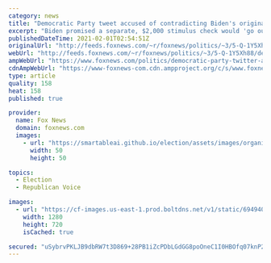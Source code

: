 ```yaml
---
category: news
title: "Democratic Party tweet accused of contradicting Biden's original promise for third, $2000 stimulus check"
excerpt: "Biden promised a separate, $2,000 stimulus check would 'go out the door immediately' if Georgia voters cast their ballots for newly-elected Democratic Sens. Jon Ossoff and Raphael Warnock during the state runoff elections earlier this month."
publishedDateTime: 2021-02-01T02:54:51Z
originalUrl: "http://feeds.foxnews.com/~r/foxnews/politics/~3/5-Q-1Y5Xh88/democratic-party-twitter-account-faces-backlash-for-saying-600-was-down-payment-on-2000-stimulus-checks"
webUrl: "http://feeds.foxnews.com/~r/foxnews/politics/~3/5-Q-1Y5Xh88/democratic-party-twitter-account-faces-backlash-for-saying-600-was-down-payment-on-2000-stimulus-checks"
ampWebUrl: "https://www.foxnews.com/politics/democratic-party-twitter-account-faces-backlash-for-saying-600-was-down-payment-on-2000-stimulus-checks.amp"
cdnAmpWebUrl: "https://www-foxnews-com.cdn.ampproject.org/c/s/www.foxnews.com/politics/democratic-party-twitter-account-faces-backlash-for-saying-600-was-down-payment-on-2000-stimulus-checks.amp"
type: article
quality: 158
heat: 158
published: true

provider:
  name: Fox News
  domain: foxnews.com
  images:
    - url: "https://smartableai.github.io/election/assets/images/organizations/foxnews.com-50x50.jpg"
      width: 50
      height: 50

topics:
  - Election
  - Republican Voice

images:
  - url: "https://cf-images.us-east-1.prod.boltdns.net/v1/static/694940094001/bf5bd722-821b-4c34-9c86-b346316d5a2e/9948cd85-6696-4601-bb71-505ea8ec7441/1280x720/match/image.jpg"
    width: 1280
    height: 720
    isCached: true

secured: "uSybrvPKLJB9dbRW7t3D869+28PB1iZcPDbLGdGG8poOneC1I0HBOfq07knP2rAYCjBlnjtsu9YfequSW/u+rS1MBWEHYwZA+GBJRthzBHNc7twBAhhbeGvr9hOPek9xQRwiMqtIJ91qzBQ0b4vmgs4/30tokXapljUTtQrv2Q4BedhkH3+9TYP6EO2gev7ZAUSGv22Ddqgfk2bCLTMW/X8chK2cT3eclg7JH7vWKubQpe4vOwCu5kQ76D5v3UCvFVlUP1lM8mFx3bU07E11/k4+eU0sea42wiopsa6cWI3PSx3h4Z2N1wULAr8oJZV06SeHPhrYAp/RX5kRDm431XKoscP493oyzPwKRfYKJ3U=;lNaLKKpz9WLucOe23oq9aA=="
---
```



